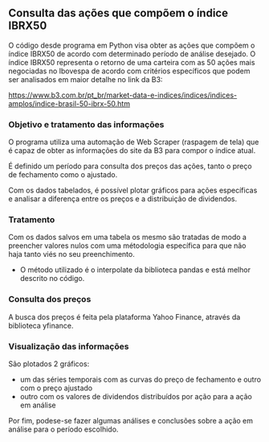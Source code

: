 ## Consulta das ações que compõem o índice IBRX50

O código desde programa em Python visa obter as ações que compõem o índice IBRX50 de acordo com determinado período de análise desejado.
O índice IBRX50 representa o retorno de uma carteira com as 50 ações mais negociadas no Ibovespa de acordo com critérios específicos que podem ser analisados em maior
detalhe no link da B3: 

https://www.b3.com.br/pt_br/market-data-e-indices/indices/indices-amplos/indice-brasil-50-ibrx-50.htm

### Objetivo e tratamento das informações

O programa utiliza uma automação de Web Scraper (raspagem de tela) que é capaz de obter as informações do site da B3 para compor o índice atual.

É definido um período para consulta dos preços das ações, tanto o preço de fechamento como o ajustado.

Com os dados tabelados, é possível plotar gráficos para ações específicas e analisar a diferença entre os preços e a distribuição de dividendos.

### Tratamento
Com os dados salvos em uma tabela os mesmo são tratadas de modo a preencher valores nulos com uma métodologia específica para que não haja tanto viés no seu preenchimento.
   - O método utilizado é o interpolate da biblioteca pandas e está melhor descrito no código.
### Consulta dos preços
A busca dos preços é feita pela plataforma Yahoo Finance, através da biblioteca yfinance.
### Visualização das informações
São plotados 2 gráficos:
- um das séries temporais com as curvas do preço de fechamento e outro com o preço ajustado
- outro com os valores de dividendos distribuídos por ação para a ação em análise

Por fim, podese-se fazer algumas análises e conclusões sobre a ação em análise para o período escolhido.
